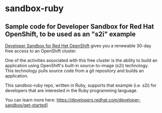 # sandbox-ruby

## Sample code for Developer Sandbox for Red Hat OpenShift, to be used as an "s2i" example

[Developer Sandbox for Red Het OpenShift](https://developers.redhat.com/developer-sandbox/get-started) gives you a renewable 30-day free access to an OpenShift cluster.

One of the activities associated with this free cluster is the ability to build an application using OpenShift's built-in source-to-image (s2i) technology. This technology pulls source code from a git repository and builds an application.

This sandbox-ruby repo, written in Ruby, supports that example (i.e. s2i) for developers that are interested in the Ruby programming language.

You can learn more here: https://developers.redhat.com/developer-sandbox/get-started]
